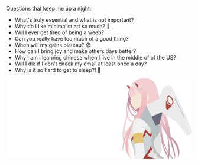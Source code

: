 Questions that keep me up a night:
   
- What's truly essential and what is not important?
- Why do I like minimalist art so much? 🎨
- Will I ever get tired of being a weeb?
- Can you really have too much of a good thing?
- When will my gains plateau? 😨
- How can I bring joy and make others days better?
- Why I am I learning chinese when I live in the middle of of the US?
- Will I die if I don't check my email at least once a day?
- Why is it so hard to get to sleep?! 🤔

<p align="center">
    <img  style=": right;" src="profile_next.svg"/>
</p>